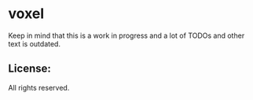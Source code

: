 # voxel

Keep in mind that this is a work in progress and a lot of TODOs and other text is outdated.

## License:
All rights reserved.

